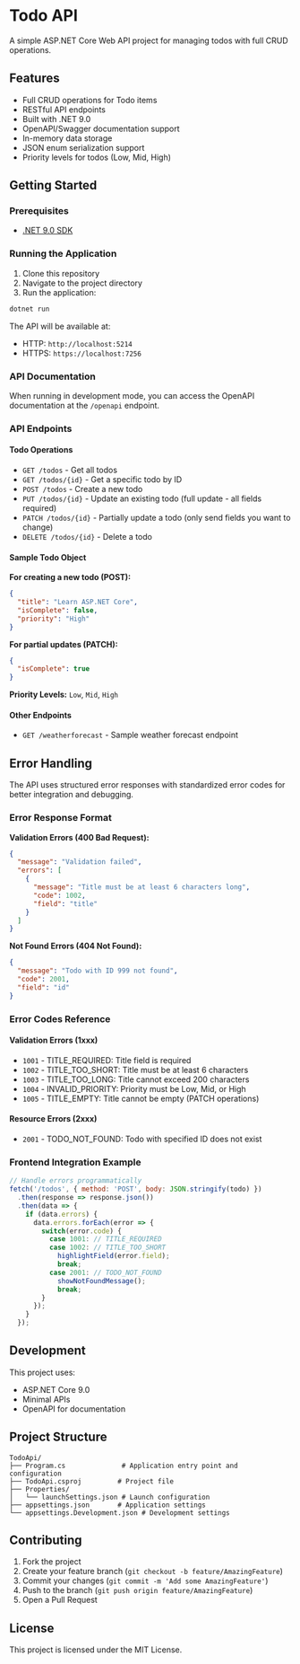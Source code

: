 # Todo API

A simple ASP.NET Core Web API project for managing todos with full CRUD operations.

## Features

- Full CRUD operations for Todo items
- RESTful API endpoints
- Built with .NET 9.0
- OpenAPI/Swagger documentation support
- In-memory data storage
- JSON enum serialization support
- Priority levels for todos (Low, Mid, High)

## Getting Started

### Prerequisites

- [.NET 9.0 SDK](https://dotnet.microsoft.com/download/dotnet/9.0)

### Running the Application

1. Clone this repository
2. Navigate to the project directory
3. Run the application:

```bash
dotnet run
```

The API will be available at:

- HTTP: `http://localhost:5214`
- HTTPS: `https://localhost:7256`

### API Documentation

When running in development mode, you can access the OpenAPI documentation at the `/openapi` endpoint.

### API Endpoints

#### Todo Operations

- `GET /todos` - Get all todos
- `GET /todos/{id}` - Get a specific todo by ID
- `POST /todos` - Create a new todo
- `PUT /todos/{id}` - Update an existing todo (full update - all fields required)
- `PATCH /todos/{id}` - Partially update a todo (only send fields you want to change)
- `DELETE /todos/{id}` - Delete a todo

#### Sample Todo Object

**For creating a new todo (POST):**

```json
{
  "title": "Learn ASP.NET Core",
  "isComplete": false,
  "priority": "High"
}
```

**For partial updates (PATCH):**

```json
{
  "isComplete": true
}
```

**Priority Levels:** `Low`, `Mid`, `High`

#### Other Endpoints

- `GET /weatherforecast` - Sample weather forecast endpoint

## Error Handling

The API uses structured error responses with standardized error codes for better integration and debugging.

### Error Response Format

**Validation Errors (400 Bad Request):**

```json
{
  "message": "Validation failed",
  "errors": [
    {
      "message": "Title must be at least 6 characters long",
      "code": 1002,
      "field": "title"
    }
  ]
}
```

**Not Found Errors (404 Not Found):**

```json
{
  "message": "Todo with ID 999 not found",
  "code": 2001,
  "field": "id"
}
```

### Error Codes Reference

#### Validation Errors (1xxx)

- `1001` - TITLE_REQUIRED: Title field is required
- `1002` - TITLE_TOO_SHORT: Title must be at least 6 characters
- `1003` - TITLE_TOO_LONG: Title cannot exceed 200 characters
- `1004` - INVALID_PRIORITY: Priority must be Low, Mid, or High
- `1005` - TITLE_EMPTY: Title cannot be empty (PATCH operations)

#### Resource Errors (2xxx)

- `2001` - TODO_NOT_FOUND: Todo with specified ID does not exist

### Frontend Integration Example

```javascript
// Handle errors programmatically
fetch('/todos', { method: 'POST', body: JSON.stringify(todo) })
  .then(response => response.json())
  .then(data => {
    if (data.errors) {
      data.errors.forEach(error => {
        switch(error.code) {
          case 1001: // TITLE_REQUIRED
          case 1002: // TITLE_TOO_SHORT
            highlightField(error.field);
            break;
          case 2001: // TODO_NOT_FOUND
            showNotFoundMessage();
            break;
        }
      });
    }
  });
```

## Development

This project uses:

- ASP.NET Core 9.0
- Minimal APIs
- OpenAPI for documentation

## Project Structure

```text
TodoApi/
├── Program.cs              # Application entry point and configuration
├── TodoApi.csproj         # Project file
├── Properties/
│   └── launchSettings.json # Launch configuration
├── appsettings.json       # Application settings
└── appsettings.Development.json # Development settings
```

## Contributing

1. Fork the project
2. Create your feature branch (`git checkout -b feature/AmazingFeature`)
3. Commit your changes (`git commit -m 'Add some AmazingFeature'`)
4. Push to the branch (`git push origin feature/AmazingFeature`)
5. Open a Pull Request

## License

This project is licensed under the MIT License.
